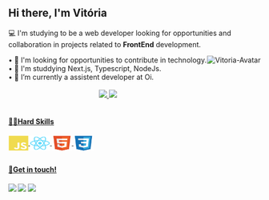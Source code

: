 <h2>Hi there, I'm Vitória</h2>
<p>💻 I'm studying to be a web developer looking for opportunities and collaboration in projects related to <b>FrontEnd</b> development.<p>
  
  <a href="https://github.com/vi-lcandido"><img align='right' alt="Vitoria-Avatar" height="130em" src="https://media.giphy.com/media/K3kUpFhGsRhw93MQdq/giphy.gif"/></a>
<div align='start'>
• 🤝 I'm looking for opportunities to contribute in technology.<br>
• 🔭 I'm studdying Next.js, Typescript, NodeJs.<br>
• 🌱 I’m currently a assistent developer at Oi.<br>
 </div>
 
 <div align="center">
  <br>
  <a href="https://github.com/vi-lcandido">
  <img height="140em" src="https://github-readme-stats.vercel.app/api?username=vi-lcandido&show_icons=true&theme=omni&include_all_commits=true&count_private=true"/>
  <img height="140em" src="https://github-readme-stats.vercel.app/api/top-langs/?username=vi-lcandido&layout=compact&langs_count=7&theme=omni"/>
</div>

<div style="display: inline_block"><br>
   <h4>👩‍💻Hard Skills<h4>
  <img align="center" alt="Js" height="30" width="40" src="https://raw.githubusercontent.com/devicons/devicon/master/icons/javascript/javascript-plain.svg">
<!--   <img align="center" alt="Ts" height="30" width="40" src="https://raw.githubusercontent.com/devicons/devicon/master/icons/typescript/typescript-plain.svg"> -->
  <img align="center" alt="React" height="30" width="40" src="https://raw.githubusercontent.com/devicons/devicon/master/icons/react/react-original.svg">
  <img align="center" alt="HTML" height="30" width="40" src="https://raw.githubusercontent.com/devicons/devicon/master/icons/html5/html5-original.svg">
  <img align="center" alt="CSS" height="30" width="40" src="https://raw.githubusercontent.com/devicons/devicon/master/icons/css3/css3-original.svg">
<!-- <img align="center" alt="NodeJs" height="37" width="40"  src="https://cdn.jsdelivr.net/gh/devicons/devicon/icons/nodejs/nodejs-original.svg"/> -->
</div>
  
  ##
 
<div> 
  <h4>👋Get in touch!<h4>
  <a href="https://instagram.com/vi.lcandido" target="_blank"><img src="https://img.shields.io/badge/-Instagram-%23E4405F?style=for-the-badge&logo=instagram&logoColor=white" target="_blank"></a>
  <a href = "mailto:vitoria.lcandido@gmail.com"><img src="https://img.shields.io/badge/-Gmail-%23333?style=for-the-badge&logo=gmail&logoColor=white" target="_blank"></a>
  <a href="https://www.linkedin.com/in/vitória-candido/" target="_blank"><img src="https://img.shields.io/badge/-LinkedIn-%230077B5?style=for-the-badge&logo=linkedin&logoColor=white" target="_blank"></a> 
 </div>
